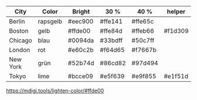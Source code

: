 | City     | Color    | Bright  | 30 %    | 40 %    | helper  |
| -------- | -------- | ------- | ------- | ------- | ------- |
| Berlin   | rapsgelb | #eec900 | #ffe141 | #ffe65c |         |
| Boston   | gelb     | #ffde00 | #ffe84d | #ffeb66 | #f1d309 |
| Chicago  | blau     | #0094da | #33bdff | #50c7ff |         |
| London   | rot      | #e60c2b | #f64d65 | #f7667b |         |
| New York | grün     | #52b74d | #86cd82 | #97d494 |         |
| Tokyo    | lime     | #bcce09 | #e5f639 | #e9f855 | #e1f51d |

https://mdigi.tools/lighten-color/#ffde00
